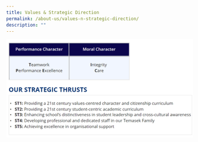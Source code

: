```yaml
---
title: Values & Strategic Direction
permalink: /about-us/values-n-strategic-direction/
description: ""
---
```

![](/images/vnsd.png)